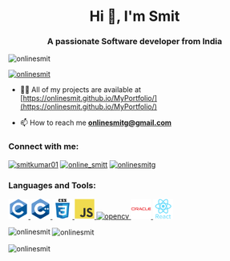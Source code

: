 <h1 align="center">Hi 👋, I'm Smit</h1>
<h3 align="center">A passionate Software developer from India</h3>

<p align="left"> <img src="https://komarev.com/ghpvc/?username=onlinesmit&label=Profile%20views&color=0e75b6&style=flat" alt="onlinesmit" /> </p>

<p align="left"> <a href="https://github.com/ryo-ma/github-profile-trophy"><img src="https://github-profile-trophy.vercel.app/?username=onlinesmit" alt="onlinesmit" /></a> </p>

- 👨‍💻 All of my projects are available at [https://onlinesmit.github.io/MyPortfolio/](https://onlinesmit.github.io/MyPortfolio/)

- 📫 How to reach me **onlinesmitg@gmail.com**

<h3 align="left">Connect with me:</h3>
<p align="left">
<a href="https://linkedin.com/in/smitkumar01" target="blank"><img align="center" src="https://raw.githubusercontent.com/rahuldkjain/github-profile-readme-generator/master/src/images/icons/Social/linked-in-alt.svg" alt="smitkumar01" height="30" width="40" /></a>
<a href="https://instagram.com/online_smitt" target="blank"><img align="center" src="https://raw.githubusercontent.com/rahuldkjain/github-profile-readme-generator/master/src/images/icons/Social/instagram.svg" alt="online_smitt" height="30" width="40" /></a>
<a href="https://www.leetcode.com/onlinesmitg" target="blank"><img align="center" src="https://raw.githubusercontent.com/rahuldkjain/github-profile-readme-generator/master/src/images/icons/Social/leet-code.svg" alt="onlinesmitg" height="30" width="40" /></a>
</p>

<h3 align="left">Languages and Tools:</h3>
<p align="left"> <a href="https://www.cprogramming.com/" target="_blank" rel="noreferrer"> <img src="https://raw.githubusercontent.com/devicons/devicon/master/icons/c/c-original.svg" alt="c" width="40" height="40"/> </a> <a href="https://www.w3schools.com/cpp/" target="_blank" rel="noreferrer"> <img src="https://raw.githubusercontent.com/devicons/devicon/master/icons/cplusplus/cplusplus-original.svg" alt="cplusplus" width="40" height="40"/> </a> <a href="https://www.w3schools.com/css/" target="_blank" rel="noreferrer"> <img src="https://raw.githubusercontent.com/devicons/devicon/master/icons/css3/css3-original-wordmark.svg" alt="css3" width="40" height="40"/> </a> <a href="https://developer.mozilla.org/en-US/docs/Web/JavaScript" target="_blank" rel="noreferrer"> <img src="https://raw.githubusercontent.com/devicons/devicon/master/icons/javascript/javascript-original.svg" alt="javascript" width="40" height="40"/> </a> <a href="https://opencv.org/" target="_blank" rel="noreferrer"> <img src="https://www.vectorlogo.zone/logos/opencv/opencv-icon.svg" alt="opencv" width="40" height="40"/> </a> <a href="https://www.oracle.com/" target="_blank" rel="noreferrer"> <img src="https://raw.githubusercontent.com/devicons/devicon/master/icons/oracle/oracle-original.svg" alt="oracle" width="40" height="40"/> </a> <a href="https://reactjs.org/" target="_blank" rel="noreferrer"> <img src="https://raw.githubusercontent.com/devicons/devicon/master/icons/react/react-original-wordmark.svg" alt="react" width="40" height="40"/> </a> </p>

<p><img align="left" src="https://github-readme-stats.vercel.app/api/top-langs?username=onlinesmit&show_icons=true&locale=en&layout=compact" alt="onlinesmit" /></p>

<p>&nbsp;<img align="center" src="https://github-readme-stats.vercel.app/api?username=onlinesmit&show_icons=true&locale=en" alt="onlinesmit" /></p>

<p><img align="center" src="https://github-readme-streak-stats.herokuapp.com/?user=onlinesmit&" alt="onlinesmit" /></p>
